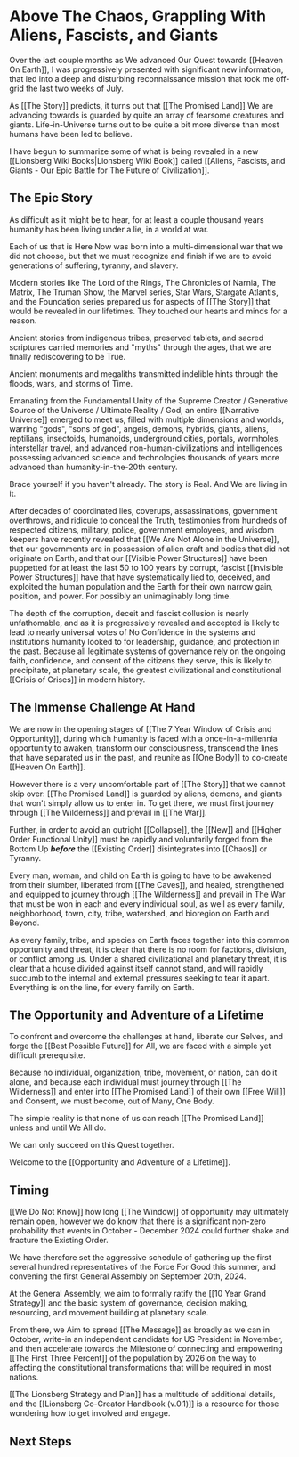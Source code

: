 # Above The Chaos, Grappling With Aliens, Fascists, and Giants

Over the last couple months as We advanced Our Quest towards [[Heaven On Earth]], I was progressively presented with significant new information, that led into a deep and disturbing reconnaissance mission that took me off-grid the last two weeks of July. 

As [[The Story]] predicts, it turns out that [[The Promised Land]] We are advancing towards is guarded by quite an array of fearsome creatures and giants. Life-in-Universe turns out to be quite a bit more diverse than most humans have been led to believe. 

I have begun to summarize some of what is being revealed in a new [[Lionsberg Wiki Books|Lionsberg Wiki Book]] called [[Aliens, Fascists, and Giants  - Our Epic Battle for The Future of Civilization]]. 

## The Epic Story

As difficult as it might be to hear, for at least a couple thousand years humanity has been living under a lie, in a world at war. 

Each of us that is Here Now was born into a multi-dimensional war that we did not choose, but that we must recognize and finish if we are to avoid generations of suffering, tyranny, and slavery. 

Modern stories like The Lord of the Rings, The Chronicles of Narnia, The Matrix, The Truman Show, the Marvel series, Star Wars, Stargate Atlantis, and the Foundation series prepared us for aspects of [[The Story]] that would be revealed in our lifetimes. They touched our hearts and minds for a reason. 

Ancient stories from indigenous tribes, preserved tablets, and sacred scriptures carried memories and "myths" through the ages, that we are finally rediscovering to be True. 

Ancient monuments and megaliths transmitted indelible hints through the floods, wars, and storms of Time. 

Emanating from the Fundamental Unity of the Supreme Creator / Generative Source of the Universe / Ultimate Reality / God, an entire [[Narrative Universe]] emerged to meet us, filled with multiple dimensions and worlds, warring "gods", "sons of god", angels, demons, hybrids, giants, aliens, reptilians, insectoids, humanoids, underground cities, portals, wormholes, interstellar travel, and advanced non-human-civilizations and intelligences possessing advanced science and technologies thousands of years more advanced than humanity-in-the-20th century. 

Brace yourself if you haven't already. The story is Real. And We are living in it. 

After decades of coordinated lies, coverups, assassinations, government overthrows, and ridicule to conceal the Truth, testimonies from hundreds of respected citizens, military, police, government employees, and wisdom keepers have recently revealed that [[We Are Not Alone in the Universe]], that our governments are in possession of alien craft and bodies that did not originate on Earth, and that our [[Visible Power Structures]] have been puppetted for at least the last 50 to 100 years by corrupt, fascist [[Invisible Power Structures]] have that have systematically lied to, deceived, and exploited the human population and the Earth for their own narrow gain, position, and power. For possibly an unimaginably long time. 

The depth of the corruption, deceit and fascist collusion is nearly unfathomable, and as it is progressively revealed and accepted is likely to lead to nearly universal votes of No Confidence in the systems and institutions humanity looked to for leadership, guidance, and protection in the past. Because all legitimate systems of governance rely on the ongoing faith, confidence, and consent of the citizens they serve, this is likely to precipitate, at planetary scale, the greatest civilizational and constitutional [[Crisis of Crises]] in modern history. 
## The Immense Challenge At Hand 

We are now in the opening stages of [[The 7 Year Window of Crisis and Opportunity]], during which humanity is faced with a once-in-a-millennia opportunity to awaken, transform our consciousness, transcend the lines that have separated us in the past, and reunite as [[One Body]] to co-create [[Heaven On Earth]]. 

However there is a very uncomfortable part of [[The Story]] that we cannot skip over: 
[[The Promised Land]] is guarded by aliens, demons, and giants that won't simply allow us to enter in. To get there, we must first journey through [[The Wilderness]] and prevail in [[The War]].  

Further, in order to avoid an outright [[Collapse]], the [[New]] and [[Higher Order Functional Unity]] must be rapidly and voluntarily forged from the Bottom Up ***before*** the [[Existing Order]] disintegrates into [[Chaos]] or Tyranny. 

Every man, woman, and child on Earth is going to have to be awakened from their slumber, liberated from [[The Caves]], and healed, strengthened and equipped to journey through [[The Wilderness]] and prevail in The War that must be won in each and every individual soul, as well as every family, neighborhood, town, city, tribe, watershed, and bioregion on Earth and Beyond. 

As every family, tribe, and species on Earth faces together into this common opportunity and threat, it is clear that there is no room for factions, division, or conflict among us. Under a shared civilizational and planetary threat, it is clear that a house divided against itself cannot stand, and will rapidly succumb to the internal and external pressures seeking to tear it apart. Everything is on the line, for every family on Earth. 

## The Opportunity and Adventure of a Lifetime

To confront and overcome the challenges at hand, liberate our Selves, and forge the [[Best Possible Future]] for All, we are faced with a simple yet difficult prerequisite. 

Because no individual, organization, tribe, movement, or nation, can do it alone, and because each individual must journey through [[The Wilderness]] and enter into [[The Promised Land]] of their own [[Free Will]] and Consent, we must become, out of Many, One Body. 

The simple reality is that none of us can reach [[The Promised Land]] unless and until We All do. 

We can only succeed on this Quest together. 

Welcome to the [[Opportunity and Adventure of a Lifetime]]. 

## Timing 

[[We Do Not Know]] how long [[The Window]] of opportunity may ultimately remain open, however we do know that there is a significant non-zero probability that events in October - December 2024 could further shake and fracture the Existing Order. 

We have therefore set the aggressive schedule of gathering up the first several hundred representatives of the Force For Good this summer, and convening the first General Assembly on September 20th, 2024. 

At the General Assembly, we aim to formally ratify the [[10 Year Grand Strategy]] and the basic system of governance, decision making, resourcing, and movement building at planetary scale. 

From there, we Aim to spread [[The Message]] as broadly as we can in October, write-in an independent candidate for US President in November, and then accelerate towards the Milestone of connecting and empowering [[The First Three Percent]] of the population by 2026 on the way to affecting the constitutional transformations that will be required in most nations.  

[[The Lionsberg Strategy and Plan]] has a multitude of additional details, and the [[Lionsberg Co-Creator Handbook (v.0.1)]] is a resource for those wondering how to get involved and engage. 

## Next Steps 










